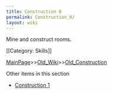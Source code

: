 ```yaml
---
title: Construction 0
permalink: Construction_0/
layout: wiki
---
```

Mine and construct rooms.

[[Category: Skills]]

[MainPage](/keeperrl_wiki/ "wikilink")>>[Old_Wiki](/keeperrl_wiki/Old_Wiki "wikilink")>>[Old_Construction](/keeperrl_wiki/Old_Construction "wikilink")

Other items in this section
-    [Construction 1](/keeperrl_wiki/Construction_1 "wikilink")
